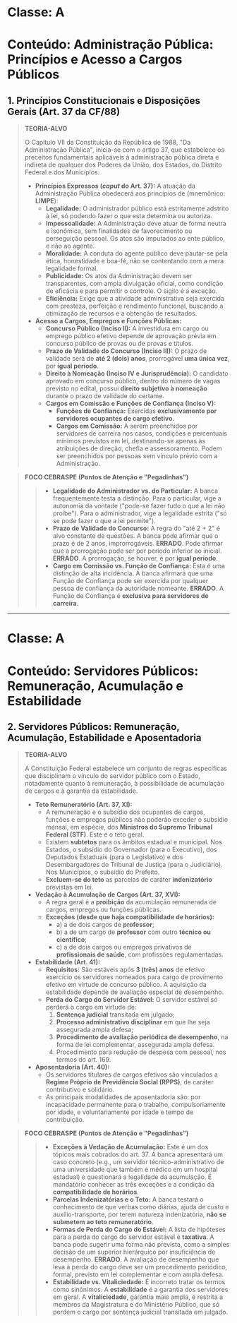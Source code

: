 # Classe: A
# Conteúdo: Administração Pública: Princípios e Acesso a Cargos Públicos

## 1. Princípios Constitucionais e Disposições Gerais (Art. 37 da CF/88)

> **TEORIA-ALVO**
>
> O Capítulo VII da Constituição da República de 1988, "Da Administração Pública", inicia-se com o artigo 37, que estabelece os preceitos fundamentais aplicáveis à administração pública direta e indireta de qualquer dos Poderes da União, dos Estados, do Distrito Federal e dos Municípios.
>
> * **Princípios Expressos (*caput* do Art. 37):** A atuação da Administração Pública obedecerá aos princípios de (mnemônico: **LIMPE**):
>     * **Legalidade:** O administrador público está estritamente adstrito à lei, só podendo fazer o que esta determina ou autoriza.
>     * **Impessoalidade:** A Administração deve atuar de forma neutra e isonômica, sem finalidades de favorecimento ou perseguição pessoal. Os atos são imputados ao ente público, e não ao agente.
>     * **Moralidade:** A conduta do agente público deve pautar-se pela ética, honestidade e boa-fé, não se contentando com a mera legalidade formal.
>     * **Publicidade:** Os atos da Administração devem ser transparentes, com ampla divulgação oficial, como condição de eficácia e para permitir o controle. O sigilo é a exceção.
>     * **Eficiência:** Exige que a atividade administrativa seja exercida com presteza, perfeição e rendimento funcional, buscando a otimização de recursos e a obtenção de resultados.
> * **Acesso a Cargos, Empregos e Funções Públicas:**
>     * **Concurso Público (Inciso II):** A investidura em cargo ou emprego público efetivo depende de aprovação prévia em concurso público de provas ou de provas e títulos.
>     * **Prazo de Validade do Concurso (Inciso III):** O prazo de validade será de **até 2 (dois) anos**, prorrogável **uma única vez**, por **igual período**.
>     * **Direito à Nomeação (Inciso IV e Jurisprudência):** O candidato aprovado em concurso público, dentro do número de vagas previsto no edital, possui **direito subjetivo à nomeação** durante o prazo de validade do certame.
>     * **Cargos em Comissão e Funções de Confiança (Inciso V):**
>         * **Funções de Confiança:** Exercidas **exclusivamente por servidores ocupantes de cargo efetivo**.
>         * **Cargos em Comissão:** A serem preenchidos por servidores de carreira nos casos, condições e percentuais mínimos previstos em lei, destinando-se apenas às atribuições de direção, chefia e assessoramento. Podem ser preenchidos por pessoas sem vínculo prévio com a Administração.

> **FOCO CEBRASPE (Pontos de Atenção e "Pegadinhas")**
>
> > * **Legalidade do Administrador vs. do Particular:** A banca frequentemente testa a distinção. Para o particular, vige a autonomia da vontade ("pode-se fazer tudo o que a lei não proíbe"). Para o administrador, vige a legalidade estrita ("só se pode fazer o que a lei permite").
> > * **Prazo de Validade do Concurso:** A regra do "até 2 + 2" é alvo constante de questões. A banca pode afirmar que o prazo é de 2 anos, improrrogáveis. **ERRADO**. Pode afirmar que a prorrogação pode ser por período inferior ao inicial. **ERRADO**. A prorrogação, se houver, é por **igual período**.
> > * **Cargo em Comissão vs. Função de Confiança:** Esta é uma distinção de alta incidência. A banca afirmará que uma Função de Confiança pode ser exercida por qualquer pessoa de confiança da autoridade nomeante. **ERRADO**. A Função de Confiança é **exclusiva para servidores de carreira**.

---
# Classe: A
# Conteúdo: Servidores Públicos: Remuneração, Acumulação e Estabilidade

## 2. Servidores Públicos: Remuneração, Acumulação, Estabilidade e Aposentadoria

> **TEORIA-ALVO**
>
> A Constituição Federal estabelece um conjunto de regras específicas que disciplinam o vínculo do servidor público com o Estado, notadamente quanto à remuneração, à possibilidade de acumulação de cargos e à garantia da estabilidade.
>
> * **Teto Remuneratório (Art. 37, XI):**
>     * A remuneração e o subsídio dos ocupantes de cargos, funções e empregos públicos não poderão exceder o subsídio mensal, em espécie, dos **Ministros do Supremo Tribunal Federal (STF)**. Este é o teto geral.
>     * Existem **subtetos** para os âmbitos estadual e municipal. Nos Estados, o subsídio do Governador (para o Executivo), dos Deputados Estaduais (para o Legislativo) e dos Desembargadores do Tribunal de Justiça (para o Judiciário). Nos Municípios, o subsídio do Prefeito.
>     * **Excluem-se do teto** as parcelas de caráter **indenizatório** previstas em lei.
> * **Vedação à Acumulação de Cargos (Art. 37, XVI):**
>     * A regra geral é a **proibição** da acumulação remunerada de cargos, empregos ou funções públicas.
>     * **Exceções (desde que haja compatibilidade de horários):**
>         * a) a de dois cargos de **professor**;
>         * b) a de um cargo de **professor** com outro **técnico ou científico**;
>         * c) a de dois cargos ou empregos privativos de **profissionais de saúde**, com profissões regulamentadas.
> * **Estabilidade (Art. 41):**
>     * **Requisitos:** São estáveis após **3 (três) anos** de efetivo exercício os servidores nomeados para cargo de provimento efetivo em virtude de concurso público. A aquisição da estabilidade depende de avaliação especial de desempenho.
>     * **Perda do Cargo do Servidor Estável:** O servidor estável só perderá o cargo em virtude de:
>         1.  **Sentença judicial** transitada em julgado;
>         2.  **Processo administrativo disciplinar** em que lhe seja assegurada ampla defesa;
>         3.  **Procedimento de avaliação periódica de desempenho**, na forma de lei complementar, assegurada ampla defesa.
>         4.  Procedimento para redução de despesa com pessoal, nos termos do art. 169.
> * **Aposentadoria (Art. 40):**
>     * Os servidores titulares de cargos efetivos são vinculados a **Regime Próprio de Previdência Social (RPPS)**, de caráter contributivo e solidário.
>     * As principais modalidades de aposentadoria são: por incapacidade permanente para o trabalho, compulsoriamente por idade, e voluntariamente por idade e tempo de contribuição.

> **FOCO CEBRASPE (Pontos de Atenção e "Pegadinhas")**
>
> > * **Exceções à Vedação de Acumulação:** Este é um dos tópicos mais cobrados do art. 37. A banca apresentará um caso concreto (e.g., um servidor técnico-administrativo de uma universidade que também é médico em um hospital estadual) e questionará a legalidade da acumulação. É mandatório conhecer as três exceções e a condição da **compatibilidade de horários**.
> > * **Parcelas Indenizatórias e o Teto:** A banca testará o conhecimento de que verbas como diárias, ajuda de custo e auxílio-transporte, por terem natureza indenizatória, **não se submetem ao teto remuneratório**.
> > * **Formas de Perda do Cargo do Estável:** A lista de hipóteses para a perda do cargo do servidor estável é **taxativa**. A banca pode sugerir uma forma não prevista, como a simples decisão de um superior hierárquico por insuficiência de desempenho. **ERRADO**. A avaliação de desempenho que leva à perda do cargo deve ser um procedimento periódico, formal, previsto em lei complementar e com ampla defesa.
> > * **Estabilidade vs. Vitaliciedade:** É incorreto tratar os termos como sinônimos. A **estabilidade** é a garantia dos servidores em geral. A **vitaliciedade**, garantia mais ampla, é restrita a membros da Magistratura e do Ministério Público, que só perdem o cargo por sentença judicial transitada em julgado.